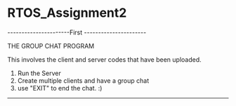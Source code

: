 # RTOS_Assignment2

----------------------First ----------------------

THE GROUP CHAT PROGRAM

This involves the client and server codes that have been uploaded.

1) Run the Server
2) Create multiple clients and have a group chat
3) use "EXIT" to end the chat. :)



---------------------------------------------------------------------------------------------

